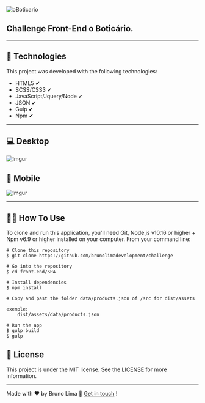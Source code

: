 ![oBoticario](https://www.almapbbdo.com.br/static/upload/client/5aee97bb-d148-4dbe-bbb7-e2dbe7d54e01.png)

## Challenge Front-End o Boticário.
___


## 🚀 Technologies

This project was developed with the following technologies:


+ HTML5 ✔
+ SCSS/CSS3 ✔
+ JavaScript/Jquery/Node  ✔
+ JSON ✔
+ Gulp ✔
+ Npm ✔

___
## 💻 Desktop
![Imgur](https://i.imgur.com/gAme1tg.gifv)

## 📱 Mobile
![Imgur](https://i.imgur.com/rFDnz6B.gifv)
___

## 🐱‍👤 How To Use

To clone and run this application, you'll need Git, Node.js v10.16 or higher + Npm v6.9 or higher installed on your computer. From your command line:



    # Clone this repository
    $ git clone https://github.com/brunolimadevelopment/challenge

    # Go into the repository
    $ cd front-end/SPA

    # Install dependencies
    $ npm install

    # Copy and past the folder data/products.json of /src for dist/assets

    exemple:
        dist/assets/data/products.json

    # Run the app
    $ gulp build
    $ gulp 

## 📝 License


This project is under the MIT license. See the [LICENSE](https://github.com/brunolimadevelopment/challenge/blob/master/front-end/SPA/MIT%20License.txt) for more information.

___

Made with ♥ by Bruno Lima 👋 [Get in touch](https://www.linkedin.com/in/bruno-lima-b6a034177/) !